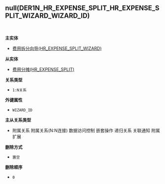 ## null(DER1N_HR_EXPENSE_SPLIT_HR_EXPENSE_SPLIT_WIZARD_WIZARD_ID) <!-- {docsify-ignore-all} -->



<br>
<p class="panel-title"><b>主实体</b></p>

* [费用拆分向导(HR_EXPENSE_SPLIT_WIZARD)](module/hr/hr_expense_split_wizard)

<p class="panel-title"><b>从实体</b></p>

* [费用分摊(HR_EXPENSE_SPLIT)](module/hr/hr_expense_split)

<p class="panel-title"><b>关系类型</b></p>

* `1:N关系`

<p class="panel-title"><b>外键属性</b></p>

* `WIZARD_ID`

<p class="panel-title"><b>主从关系类型</b></p>

* <i class="fa fa-square"/></i> 附属关系 <i class="fa fa-square"/></i> 附属关系(N:N连接) <i class="fa fa-square"/></i> 数据访问控制 <i class="fa fa-square"/></i> 嵌套操作 <i class="fa fa-square"/></i> 递归关系 <i class="fa fa-square"/></i> 关联通知 <i class="fa fa-square"/></i> 附属扩展

<p class="panel-title"><b>删除方式</b></p>

* `置空`

<p class="panel-title"><b>删除顺序</b></p>

* `0`
